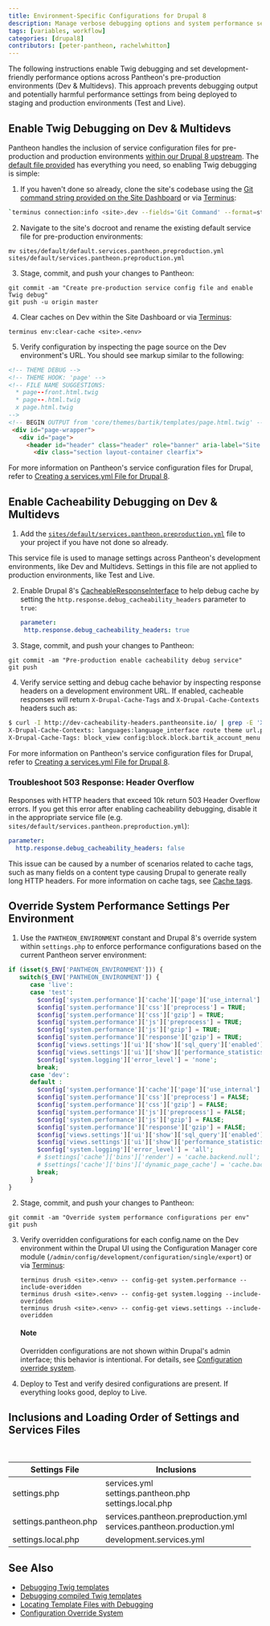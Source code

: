 ```yaml
---
title: Environment-Specific Configurations for Drupal 8
description: Manage verbose debugging options and system performance settings per environment on Pantheon using our service configuration files and Drupal 8's configuration override system.
tags: [variables, workflow]
categories: [drupal8]
contributors: [peter-pantheon, rachelwhitton]
---
```

The following instructions enable Twig debugging and set development-friendly performance options across Pantheon's pre-production environments (Dev & Multidevs). This approach prevents debugging output and potentially harmful performance settings from being deployed to staging and production environments (Test and Live).

## Enable Twig Debugging on Dev & Multidevs
Pantheon handles the inclusion of service configuration files for pre-production and production environments [within our Drupal 8 upstream](https://github.com/pantheon-systems/drops-8/blob/master/sites/default/settings.pantheon.php#L31-L48). The [default file provided](https://github.com/pantheon-systems/drops-8/blob/master/sites/default/default.services.pantheon.preproduction.yml) has everything you need, so enabling Twig debugging is simple:

1. If you haven't done so already, clone the site's codebase using the [Git command string provided on the Site Dashboard](/docs/git/#clone-your-site-codebase) or via [Terminus](/docs/terminus):

 ```bash
 `terminus connection:info <site>.dev --fields='Git Command' --format=string`
 ```

2. Navigate to the site's docroot and rename the existing default service file for pre-production environments:

 ```
 mv sites/default/default.services.pantheon.preproduction.yml sites/default/services.pantheon.preproduction.yml
 ```

3. Stage, commit, and push your changes to Pantheon:

 ```
 git commit -am "Create pre-production service config file and enable Twig debug"
 git push -u origin master
 ```

4. Clear caches on Dev within the Site Dashboard or via [Terminus](/docs/terminus):

 ```
 terminus env:clear-cache <site>.<env>
 ```

5. Verify configuration by inspecting the page source on the Dev environment's URL. You should see markup similar to the following:

 ```html
 <!-- THEME DEBUG -->
 <!-- THEME HOOK: 'page' -->
 <!-- FILE NAME SUGGESTIONS:
   * page--front.html.twig
   * page--.html.twig
   x page.html.twig
 -->
 <!-- BEGIN OUTPUT from 'core/themes/bartik/templates/page.html.twig' -->
  <div id="page-wrapper">
    <div id="page">
      <header id="header" class="header" role="banner" aria-label="Site header">
        <div class="section layout-container clearfix">
 ```


For more information on Pantheon's service configuration files for Drupal, refer to [Creating a services.yml File for Drupal 8](/docs/services-yml).


## Enable Cacheability Debugging on Dev & Multidevs
1. Add the [`sites/default/services.pantheon.preproduction.yml`](https://github.com/pantheon-systems/drops-8/blob/master/sites/default/default.services.pantheon.preproduction.yml) file to your project if you have not done so already.

 This service file is used to manage settings across Pantheon's development environments, like Dev and Multidevs. Settings in this file are not applied to production environments, like Test and Live.

2. Enable Drupal 8's [CacheableResponseInterface](https://www.drupal.org/docs/8/api/responses/cacheableresponseinterface#debugging) to help debug cache by setting the `http.response.debug_cacheability_headers` parameter to `true`:

    ```yaml
    parameter:
     http.response.debug_cacheability_headers: true
    ```

3. Stage, commit, and push your changes to Pantheon:

  ```
  git commit -am "Pre-production enable cacheability debug service"
  git push
  ```

4. Verify service setting and debug cache behavior by inspecting response headers on a development environment URL. If enabled, cacheable responses will return `X-Drupal-Cache-Tags` and `X-Drupal-Cache-Contexts` headers such as:

  ```bash
  $ curl -I http://dev-cacheability-headers.pantheonsite.io/ | grep -E 'X-Drupal-Cache-Context|X-Drupal-Cache-Tags'
  X-Drupal-Cache-Contexts: languages:language_interface route theme url.path.parent url.query_args url.site user.node_grants:view user.permissions user.roles:authenticated
  X-Drupal-Cache-Tags: block_view config:block.block.bartik_account_menu config:block.block.bartik_branding config:block.block.bartik_breadcrumbs config:block.block.bartik_content config:block.block.bartik_footer config:block.block.bartik_help config:block.block.bartik_local_actions config:block.block.bartik_local_tasks config:block.block.bartik_main_menu config:block.block.bartik_messages config:block.block.bartik_page_title config:block.block.bartik_powered config:block.block.bartik_search config:block.block.bartik_tools config:block_list config:color.theme.bartik config:search.settings config:system.menu.account config:system.menu.footer config:system.menu.main config:system.menu.tools config:system.site config:user.role.anonymous config:views.view.frontpage http_response node_list rendered
  ```

For more information on Pantheon's service configuration files for Drupal, refer to [Creating a services.yml File for Drupal 8](/docs/services-yml).


### Troubleshoot 503 Response: Header Overflow
Responses with HTTP headers that exceed 10k return 503 Header Overflow errors. If you get this error after enabling cacheability debugging, disable it in the appropriate service file (e.g. `sites/default/services.pantheon.preproduction.yml`):

```yaml
parameter:
  http.response.debug_cacheability_headers: false
```

This issue can be caused by a number of scenarios related to cache tags, such as many fields on a content type causing Drupal to generate really long HTTP headers. For more information on cache tags, see [Cache tags](https://www.drupal.org/docs/8/api/cache-api/cache-tags).

## Override System Performance Settings Per Environment

1. Use the `PANTHEON_ENVIRONMENT` constant and Drupal 8's override system within `settings.php` to enforce performance configurations based on the current Pantheon server environment:

  ```php
  if (isset($_ENV['PANTHEON_ENVIRONMENT'])) {
  	 switch($_ENV['PANTHEON_ENVIRONMENT']) {
  		case 'live':
  		case 'test':
          $config['system.performance']['cache']['page']['use_internal'] = TRUE;
          $config['system.performance']['css']['preprocess'] = TRUE;
          $config['system.performance']['css']['gzip'] = TRUE;
          $config['system.performance']['js']['preprocess'] = TRUE;
          $config['system.performance']['js']['gzip'] = TRUE;
          $config['system.performance']['response']['gzip'] = TRUE;
          $config['views.settings']['ui']['show']['sql_query']['enabled'] = FALSE;
          $config['views.settings']['ui']['show']['performance_statistics'] = FALSE;
          $config['system.logging']['error_level'] = 'none';
		  break;
  		case 'dev':
        default :
          $config['system.performance']['cache']['page']['use_internal'] = FALSE;
          $config['system.performance']['css']['preprocess'] = FALSE;
          $config['system.performance']['css']['gzip'] = FALSE;
          $config['system.performance']['js']['preprocess'] = FALSE;
          $config['system.performance']['js']['gzip'] = FALSE;
          $config['system.performance']['response']['gzip'] = FALSE;
          $config['views.settings']['ui']['show']['sql_query']['enabled'] = TRUE;
          $config['views.settings']['ui']['show']['performance_statistics'] = TRUE;
          $config['system.logging']['error_level'] = 'all';
          # $settings['cache']['bins']['render'] = 'cache.backend.null';
          # $settings['cache']['bins']['dynamic_page_cache'] = 'cache.backend.null';
		  break;
    	}
  }
  ```

2. Stage, commit, and push your changes to Pantheon:

 ```
 git commit -am "Override system performance configurations per env"
 git push
 ```


<ol start="3"><li>Verify overridden configurations for each config.name on the Dev environment within the Drupal UI using the Configuration Manager core module (<code>/admin/config/development/configuration/single/export</code>) or via <a href="/docs/terminus">Terminus</a>:
<pre><code>terminus drush &lt;site&gt;.&lt;env&gt; -- config-get system.performance --include-overidden
terminus drush &lt;site&gt;.&lt;env&gt; -- config-get system.logging --include-overidden
terminus drush &lt;site&gt;.&lt;env&gt; -- config-get views.settings --include-overidden
</code></pre>
<div class="alert alert-info">
<h4 class="info">Note</h4>
<p>Overridden configurations are not shown within Drupal's admin interface; this behavior is intentional. For details, see <a href="https://www.drupal.org/docs/8/api/configuration-api/configuration-override-system">Configuration override system</a>.</p>
</div>
</li></ol>

4. Deploy to Test and verify desired configurations are present. If everything looks good, deploy to Live.


## Inclusions and Loading Order of Settings and Services Files

<table class="table  table-bordered table-responsive">
  <thead>
    <tr>
      <th>Settings File</th>
      <th>Inclusions</th>
    </tr>
  </thead>
  <tbody>
    <tr>
      <td>settings.php</td>
      <td>services.yml <a rel="popover" data-proofer-ignore data-toggle="tooltip" data-html="true" data-title="Requires Manual Creation" data-content="Does not exist within Pantheon's upstream by default but is included if found on all Pantheon environments."><em class="fa fa-info-circle"></em></a><br>settings.pantheon.php<br>settings.local.php <a rel="popover" data-proofer-ignore data-toggle="tooltip" data-html="true" data-title=".gitignore" data-content="Excluded from version control via .gitignore within Pantheon's Drupal 8 upstream. It is not loaded by default on any Pantheon environment but is included if found on local environments."><em class="fa fa-info-circle"></em></a></td>
    </tr>
    <tr>
      <td>settings.pantheon.php</td>
      <td>services.pantheon.preproduction.yml<a rel="popover" data-proofer-ignore data-toggle="tooltip" data-html="true" data-title="Requires Manual Creation" data-content="Does not exist within Pantheon's upstream by default but is included if found on Dev and Multidev Pantheon environments."><em class="fa fa-info-circle"></em></a></br>services.pantheon.production.yml<a rel="popover" data-proofer-ignore data-toggle="tooltip" data-html="true" data-title="Requires Manual Creation" data-content="Does not exist within Pantheon's upstream by default but is included if found on Test and Live Pantheon environments."><em class="fa fa-info-circle"></em></a><br>
    </tr>
    <tr>
      <td>settings.local.php <a rel="popover" data-proofer-ignore data-toggle="tooltip" data-html="true" data-title=".gitignore" data-content="Excluded from version control via .gitignore within Pantheon's Drupal 8 upstream. It is not loaded by default on any Pantheon environment but is included if found on local environments."><em class="fa fa-info-circle"></em></a></td>
      <td>development.services.yml <a rel="popover" data-proofer-ignore data-toggle="tooltip" data-html="true" data-title=".gitignore" data-content="Excluded from version control via .gitignore within Pantheon's Drupal 8 upstream. It is not included by default on any Pantheon environment."><em class="fa fa-info-circle"></em></a></td>
    </tr>
  </tbody>
</table>


## See Also

- [Debugging Twig templates](https://www.drupal.org/docs/8/theming/twig/debugging-twig-templates)
- [Debugging compiled Twig templates](https://www.drupal.org/docs/8/theming/twig/debugging-compiled-twig-templates)
- [Locating Template Files with Debugging](https://www.drupal.org/docs/8/theming/twig/locating-template-files-with-debugging)
- [Configuration Override System](https://www.drupal.org/docs/8/api/configuration-api/configuration-override-system)
